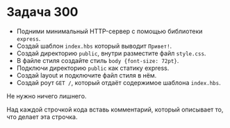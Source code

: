 # Задача 300

* Подними минимальный HTTP-сервер с помощью библиотеки `express`.
* Создай шаблон `index.hbs` который выводит `Привет!`.
* Создай директорию `public`, внутри разместите файл `style.css`.
* В файле стиля создайте стиль `body {font-size: 72pt}`.
* Подключи директорию `public` как статику express.
* Создай layout и подключите файл стиля в нём.
* Создай роут `GET /`, который отдаёт содержимое шаблона `index.hbs`.

Не нужно ничего лишнего.

Над каждой строчкой кода вставь комментарий, который описывает то, что делает эта строчка.
